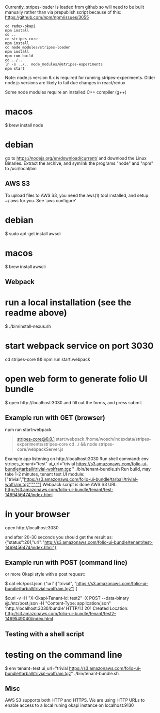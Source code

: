 Currently, stripes-loader is loaded from github so will need to be built manually rather than via prepublish script because of this:
https://github.com/npm/npm/issues/3055

    cd redux-okapi
    npm install
    cd ..
    cd stripes-core
    npm install
    cd node_modules/stripes-loader
    npm install
    npm run build
    cd ../..
    ln -s ../.. node_modules/@stripes-experiments
    npm start

Note: node.js version 6.x is required for running stripes-experiments. Older node.js 
versions are likely to fail due changes in react/redux

Some node modules require an installed C++ compiler (g++)

# macos
$ brew install node

# debian
go to https://nodejs.org/en/download/current/ and download the Linux Binaries. Extract the
archive, and symlink the programs "node" and "npm" to /usr/local/bin

AWS S3
-------------
To upload files to AWS S3, you need the aws(1) tool installed, and setup ~/.aws
for you. See `aws configure'

# debian
$ sudo apt-get install awscli

# macos
$ brew install awscli


Webpack
----------------------------------------------------
# run a local installation (see the readme above)
$ ./bin/install-nexus.sh

# start webpack service on port 3030
cd stripes-core && npm run start:webpack 

# open web form to generate folio UI bundle
$ open http://localhost:3030
and fill out the forms, and press submit


Example run with GET (browser)
-------------------------------------------------------
npm run start:webpack

> stripes-core@0.0.1 start:webpack /home/wosch/indexdata/stripes-experiments/stripes-core
> cd ../ && node stripes-core/webpackServer.js

Example app listening on http://localhost:3030
Run shell command: env stripes_tenant="test" ui_url="trivial https://s3.amazonaws.com/folio-ui-bundle/tarball/trivial-wolfram.tgz  " ./bin/tenant-bundle.sh
Run build, may take 1-2 minutes, tenant test
UI module: ["trivial","https://s3.amazonaws.com/folio-ui-bundle/tarball/trivial-wolfram.tgz","",""]
Webpack script is done
AWS S3 URL: http://s3.amazonaws.com/folio-ui-bundle/tenant/test-1469456474/index.html


# in your browser
open http://localhost:3030

and after 20-30 seconds you should get the result as:
{"status":201,"url":"http://s3.amazonaws.com/folio-ui-bundle/tenant/test-1469456474/index.html"}


Example run with POST (command line)
-----------------------------------------------------------
or more Okapi style with a post request:

$ cat etc/post.json
{"url":["trivial", "https://s3.amazonaws.com/folio-ui-bundle/tarball/trivial-wolfram.tgz"] }
    
$curl -v -H "X-Okapi-Tenant-Id: test2" -X POST --data-binary @./etc/post.json -H "Content-Type: application/json" 'http://localhost:3030/bundle'
HTTP/1.1 201 Created
Location: http://s3.amazonaws.com/folio-ui-bundle/tenant/test2-1469549040/index.html


Testing with a shell script
-----------------------------------------------------------
# testing on the command line
$ env tenant=test ui_url="trivial https://s3.amazonaws.com/folio-ui-bundle/tarball/trivial-wolfram.tgz" ./bin/tenant-bundle.sh


Misc
------------------------------------------------------------
AWS S3 supports both HTTP and HTTPS. We are using HTTP URLs to enable
access to a local runing okapi instance on localhost:9130
